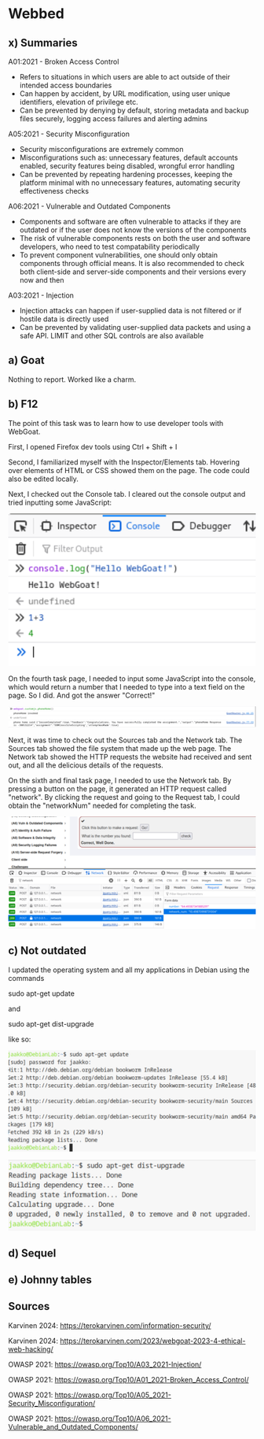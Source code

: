 # Webbed

## x) Summaries

A01:2021 - Broken Access Control

- Refers to situations in which users are able to act outside of their intended access boundaries
- Can happen by accident, by URL modification, using user unique identifiers, elevation of privilege etc.
- Can be prevented by denying by default, storing metadata and backup files securely, logging access failures and alerting admins

A05:2021 - Security Misconfiguration

- Security misconfigurations are extremely common
- Misconfigurations such as: unnecessary features, default accounts enabled, security features being disabled, wrongful error handling
- Can be prevented by repeating hardening processes, keeping the platform minimal with no unnecessary features, automating security effectiveness checks

A06:2021 - Vulnerable and Outdated Components

- Components and software are often vulnerable to attacks if they are outdated or if the user does not know the versions of the components
- The risk of vulnerable components rests on both the user and software developers, who need to test compatability periodically
- To prevent component vulnerabilities, one should only obtain components through official means. It is also recommended to check both client-side and server-side components and their versions every now and then

A03:2021 - Injection

- Injection attacks can happen if user-supplied data is not filtered or if hostile data is directly used
- Can be prevented by validating user-supplied data packets and using a safe API. LIMIT and other SQL controls are also available

## a) Goat

Nothing to report. Worked like a charm.

## b) F12

The point of this task was to learn how to use developer tools with WebGoat.

First, I opened Firefox dev tools using Ctrl + Shift + I

Second, I familiarized myself with the Inspector/Elements tab. Hovering over elements of HTML or CSS showed them on the page. The code could also be edited locally.

Next, I checked out the Console tab. I cleared out the console output and tried inputting some JavaScript:

![image](https://github.com/bhi083/Information-Security-3005/blob/main/N%C3%A4ytt%C3%B6kuva%202024-09-14%20202051.png?raw=true "kuva")

On the fourth task page, I needed to input some JavaScript into the console, which would return a number that I needed to type into a text field on the page. So I did. And got the answer "Correct!"

![image](https://github.com/bhi083/Information-Security-3005/blob/main/N%C3%A4ytt%C3%B6kuva%202024-09-14%20202251.png?raw=true "kuva")

Next, it was time to check out the Sources tab and the Network tab. The Sources tab showed the file system that made up the web page. The Network tab showed the HTTP requests the website had received and sent out, and all the delicious details of the requests.

On the sixth and final task page, I needed to use the Network tab. By pressing a button on the page, it generated an HTTP request called "network". By clicking the request and going to the Request tab, I could obtain the "networkNum" needed for completing the task.

![image](https://github.com/bhi083/Information-Security-3005/blob/main/N%C3%A4ytt%C3%B6kuva%202024-09-14%20203447.png?raw=true "kuva")

## c) Not outdated

I updated the operating system and all my applications in Debian using the commands

sudo apt-get update

and 

sudo apt-get dist-upgrade

like so:

![image](https://github.com/bhi083/Information-Security-3005/blob/main/N%C3%A4ytt%C3%B6kuva%202024-09-12%20164211.png?raw=true "kuva")

![image](https://github.com/bhi083/Information-Security-3005/blob/main/N%C3%A4ytt%C3%B6kuva%202024-09-12%20164235.png?raw=true "kuva")

## d) Sequel

## e) Johnny tables

## Sources

Karvinen 2024: https://terokarvinen.com/information-security/

Karvinen 2024: https://terokarvinen.com/2023/webgoat-2023-4-ethical-web-hacking/

OWASP 2021: https://owasp.org/Top10/A03_2021-Injection/

OWASP 2021: https://owasp.org/Top10/A01_2021-Broken_Access_Control/

OWASP 2021: https://owasp.org/Top10/A05_2021-Security_Misconfiguration/

OWASP 2021: https://owasp.org/Top10/A06_2021-Vulnerable_and_Outdated_Components/



